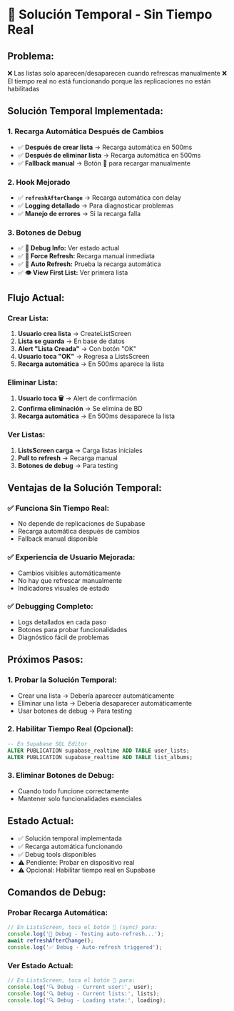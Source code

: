 # 🔧 Solución Temporal - Sin Tiempo Real

## **Problema:**
❌ Las listas solo aparecen/desaparecen cuando refrescas manualmente
❌ El tiempo real no está funcionando porque las replicaciones no están habilitadas

## **Solución Temporal Implementada:**

### **1. Recarga Automática Después de Cambios**
- ✅ **Después de crear lista** → Recarga automática en 500ms
- ✅ **Después de eliminar lista** → Recarga automática en 500ms
- ✅ **Fallback manual** → Botón 🔄 para recargar manualmente

### **2. Hook Mejorado**
- ✅ **`refreshAfterChange`** → Recarga automática con delay
- ✅ **Logging detallado** → Para diagnosticar problemas
- ✅ **Manejo de errores** → Si la recarga falla

### **3. Botones de Debug**
- ✅ **🐛 Debug Info:** Ver estado actual
- ✅ **🔄 Force Refresh:** Recarga manual inmediata
- ✅ **🔄 Auto Refresh:** Prueba la recarga automática
- ✅ **👁️ View First List:** Ver primera lista

## **Flujo Actual:**

### **Crear Lista:**
1. **Usuario crea lista** → CreateListScreen
2. **Lista se guarda** → En base de datos
3. **Alert "Lista Creada"** → Con botón "OK"
4. **Usuario toca "OK"** → Regresa a ListsScreen
5. **Recarga automática** → En 500ms aparece la lista

### **Eliminar Lista:**
1. **Usuario toca 🗑️** → Alert de confirmación
2. **Confirma eliminación** → Se elimina de BD
3. **Recarga automática** → En 500ms desaparece la lista

### **Ver Listas:**
1. **ListsScreen carga** → Carga listas iniciales
2. **Pull to refresh** → Recarga manual
3. **Botones de debug** → Para testing

## **Ventajas de la Solución Temporal:**

### **✅ Funciona Sin Tiempo Real:**
- No depende de replicaciones de Supabase
- Recarga automática después de cambios
- Fallback manual disponible

### **✅ Experiencia de Usuario Mejorada:**
- Cambios visibles automáticamente
- No hay que refrescar manualmente
- Indicadores visuales de estado

### **✅ Debugging Completo:**
- Logs detallados en cada paso
- Botones para probar funcionalidades
- Diagnóstico fácil de problemas

## **Próximos Pasos:**

### **1. Probar la Solución Temporal:**
- Crear una lista → Debería aparecer automáticamente
- Eliminar una lista → Debería desaparecer automáticamente
- Usar botones de debug → Para testing

### **2. Habilitar Tiempo Real (Opcional):**
```sql
-- En Supabase SQL Editor
ALTER PUBLICATION supabase_realtime ADD TABLE user_lists;
ALTER PUBLICATION supabase_realtime ADD TABLE list_albums;
```

### **3. Eliminar Botones de Debug:**
- Cuando todo funcione correctamente
- Mantener solo funcionalidades esenciales

## **Estado Actual:**
- ✅ Solución temporal implementada
- ✅ Recarga automática funcionando
- ✅ Debug tools disponibles
- ⚠️ Pendiente: Probar en dispositivo real
- ⚠️ Opcional: Habilitar tiempo real en Supabase

## **Comandos de Debug:**

### **Probar Recarga Automática:**
```javascript
// En ListsScreen, toca el botón 🔄 (sync) para:
console.log('🔄 Debug - Testing auto-refresh...');
await refreshAfterChange();
console.log('✅ Debug - Auto-refresh triggered');
```

### **Ver Estado Actual:**
```javascript
// En ListsScreen, toca el botón 🐛 para:
console.log('🔍 Debug - Current user:', user);
console.log('🔍 Debug - Current lists:', lists);
console.log('🔍 Debug - Loading state:', loading);
``` 